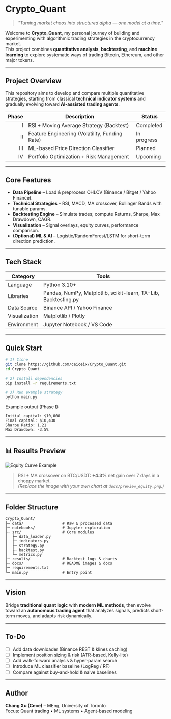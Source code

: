 # Crypto_Quant

> *"Turning market chaos into structured alpha — one model at a time."*

Welcome to **Crypto_Quant**, my personal journey of building and experimenting with algorithmic trading strategies in the cryptocurrency market.  
This project combines **quantitative analysis**, **backtesting**, and **machine learning** to explore systematic ways of trading Bitcoin, Ethereum, and other major tokens.

---

## Project Overview

This repository aims to develop and compare multiple quantitative strategies, starting from classical **technical indicator systems** and gradually evolving toward **AI-assisted trading agents**.

| Phase | Description                                     | Status        |
|------:|-------------------------------------------------|---------------|
| I     | RSI + Moving Average Strategy (Backtest)        | Completed  |
| II    | Feature Engineering (Volatility, Funding Rate)  | In progress |
| III   | ML-based Price Direction Classifier             | Planned    |
| IV    | Portfolio Optimization + Risk Management        | Upcoming   |

---

## Core Features

- **Data Pipeline** – Load & preprocess OHLCV (Binance / Bitget / Yahoo Finance).
- **Technical Strategies** – RSI, MACD, MA crossover, Bollinger Bands with tunable params.
- **Backtesting Engine** – Simulate trades; compute Returns, Sharpe, Max Drawdown, CAGR.
- **Visualization** – Signal overlays, equity curves, performance comparison.
- **(Optional) ML & AI** – Logistic/RandomForest/LSTM for short-term direction prediction.

---

## Tech Stack

| Category     | Tools |
|--------------|------|
| Language     | Python 3.10+ |
| Libraries    | Pandas, NumPy, Matplotlib, scikit-learn, TA-Lib, Backtesting.py |
| Data Source  | Binance API / Yahoo Finance |
| Visualization| Matplotlib / Plotly |
| Environment  | Jupyter Notebook / VS Code |

---

## Quick Start

~~~bash
# 1) Clone
git clone https://github.com/ceiceix/Crypto_Quant.git
cd Crypto_Quant

# 2) Install dependencies
pip install -r requirements.txt

# 3) Run example strategy
python main.py
~~~

Example output (Phase I):

~~~
Initial capital: $10,000
Final capital: $10,430
Sharpe Ratio: 1.21
Max Drawdown: -3.5%
~~~

---

## 📊 Results Preview

![Equity Curve Example](docs/preview_equity.png)

> RSI + MA crossover on BTC/USDT: **+4.3%** net gain over 7 days in a choppy market.  
> *(Replace the image with your own chart at `docs/preview_equity.png`.)*

---

## Folder Structure

~~~
Crypto_Quant/
├─ data/                 # Raw & processed data
├─ notebooks/            # Jupyter exploration
├─ src/                  # Core modules
│  ├─ data_loader.py
│  ├─ indicators.py
│  ├─ strategy.py
│  ├─ backtest.py
│  └─ metrics.py
├─ results/              # Backtest logs & charts
├─ docs/                 # README images & docs
├─ requirements.txt
└─ main.py               # Entry point
~~~

---

## Vision

Bridge **traditional quant logic** with **modern ML methods**, then evolve toward an **autonomous trading agent** that analyzes signals, predicts short-term moves, and adapts risk dynamically.

---

## To-Do

- [ ] Add data downloader (Binance REST & klines caching)  
- [ ] Implement position sizing & risk (ATR-based, Kelly-lite)  
- [ ] Add walk-forward analysis & hyper-param search  
- [ ] Introduce ML classifier baseline (LogReg / RF)  
- [ ] Compare against buy-and-hold & naive baselines

---

## Author

**Chang Xu (Cece)** – MEng, University of Toronto  
Focus: Quant trading • ML systems • Agent-based modeling



